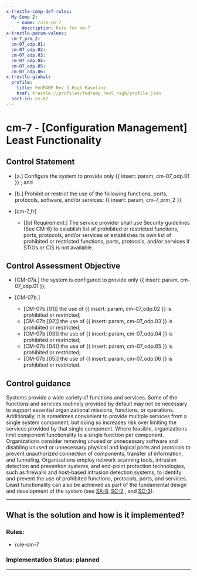 ```yaml
---
x-trestle-comp-def-rules:
  My Comp 2:
    - name: rule-cm-7
      description: Rule for cm-7
x-trestle-param-values:
  cm-7_prm_2:
  cm-07_odp.01:
  cm-07_odp.02:
  cm-07_odp.03:
  cm-07_odp.04:
  cm-07_odp.05:
  cm-07_odp.06:
x-trestle-global:
  profile:
    title: FedRAMP Rev 5 High Baseline
    href: trestle://profiles/fedramp_rev5_high/profile.json
  sort-id: cm-07
---
```


# cm-7 - \[Configuration Management\] Least Functionality

## Control Statement

- \[a.\] Configure the system to provide only {{ insert: param, cm-07_odp.01 }} ; and

- \[b.\] Prohibit or restrict the use of the following functions, ports, protocols, software, and/or services: {{ insert: param, cm-7_prm_2 }}.

- \[cm-7_fr\]

  - \[(b) Requirement:\] The service provider shall use Security guidelines (See CM-6) to establish list of prohibited or restricted functions, ports, protocols, and/or services or establishes its own list of prohibited or restricted functions, ports, protocols, and/or services if STIGs or CIS is not available.

## Control Assessment Objective

- \[CM-07a.\] the system is configured to provide only {{ insert: param, cm-07_odp.01 }};

- \[CM-07b.\]

  - \[CM-07b.[01]\] the use of {{ insert: param, cm-07_odp.02 }} is prohibited or restricted;
  - \[CM-07b.[02]\] the use of {{ insert: param, cm-07_odp.03 }} is prohibited or restricted;
  - \[CM-07b.[03]\] the use of {{ insert: param, cm-07_odp.04 }} is prohibited or restricted;
  - \[CM-07b.[04]\] the use of {{ insert: param, cm-07_odp.05 }} is prohibited or restricted;
  - \[CM-07b.[05]\] the use of {{ insert: param, cm-07_odp.06 }} is prohibited or restricted.

## Control guidance

Systems provide a wide variety of functions and services. Some of the functions and services routinely provided by default may not be necessary to support essential organizational missions, functions, or operations. Additionally, it is sometimes convenient to provide multiple services from a single system component, but doing so increases risk over limiting the services provided by that single component. Where feasible, organizations limit component functionality to a single function per component. Organizations consider removing unused or unnecessary software and disabling unused or unnecessary physical and logical ports and protocols to prevent unauthorized connection of components, transfer of information, and tunneling. Organizations employ network scanning tools, intrusion detection and prevention systems, and end-point protection technologies, such as firewalls and host-based intrusion detection systems, to identify and prevent the use of prohibited functions, protocols, ports, and services. Least functionality can also be achieved as part of the fundamental design and development of the system (see [SA-8](#sa-8), [SC-2](#sc-2) , and [SC-3](#sc-3)).

______________________________________________________________________

## What is the solution and how is it implemented?

<!-- For implementation status enter one of: implemented, partial, planned, alternative, not-applicable -->

<!-- Note that the list of rules under ### Rules: is read-only and changes will not be captured after assembly to JSON -->

<!-- Add control implementation description here for control: cm-7 -->

### Rules:

  - rule-cm-7

### Implementation Status: planned

______________________________________________________________________
